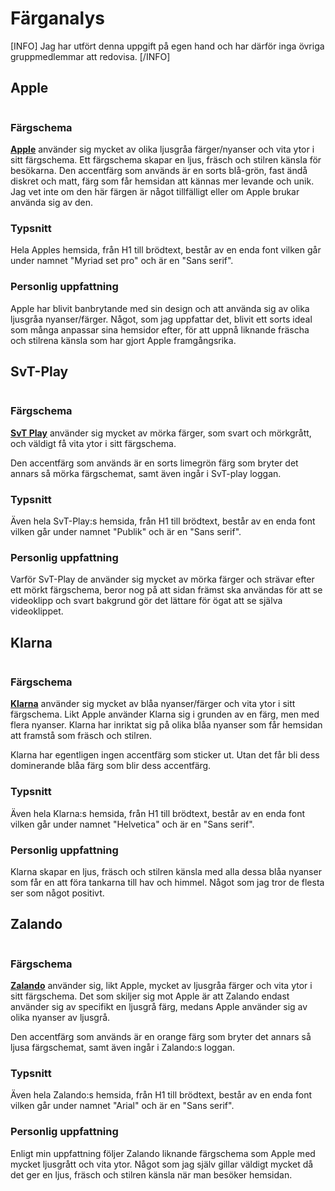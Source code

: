 # Färganalys

[INFO] Jag har utfört denna uppgift på egen hand och har därför inga övriga gruppmedlemmar att redovisa. [/INFO]

## Apple

<img src="img/apple.jpg" alt="">

### Färgschema

<div class="apple cubes">
    <div class="part1"></div>
    <div class="part2"></div>
    <div class="part3"></div>
    <div class="part4"></div>
</div>

**[Apple](http://www.apple.com/)** använder sig mycket av olika ljusgråa färger/nyanser och vita ytor i sitt färgschema.
Ett färgschema skapar en ljus, fräsch och stilren känsla för besökarna.
Den accentfärg som används är en sorts blå-grön, fast ändå diskret och matt,
färg som får hemsidan att kännas mer levande och unik. Jag vet inte om den
här färgen är något tillfälligt eller om Apple brukar använda sig av den.

### Typsnitt
Hela Apples hemsida, från H1 till brödtext, består av en enda font vilken
går under namnet "Myriad set pro" och är en "Sans serif".

### Personlig uppfattning
Apple har blivit banbrytande med sin design och att använda sig av olika
ljusgråa nyanser/färger. Något, som jag uppfattar det, blivit ett sorts
ideal som många anpassar sina hemsidor efter, för att uppnå liknande fräscha
och stilrena känsla som har gjort Apple framgångsrika.


## SvT-Play

<img src="img/svt.jpg" alt="">

### Färgschema

<div class="svt cubes">
    <div class="part1"></div>
    <div class="part2"></div>
    <div class="part3"></div>
    <div class="part4"></div>
</div>

**[SvT Play](http://www.svtplay.se/)** använder sig mycket av mörka
färger, som svart och mörkgrått, och väldigt få vita ytor i sitt färgschema.

Den accentfärg som används är en sorts limegrön färg som bryter det annars så
mörka färgschemat, samt även ingår i SvT-play loggan.

### Typsnitt
Även hela SvT-Play:s hemsida, från H1 till brödtext, består av en enda font vilken
går under namnet "Publik" och är en "Sans serif".

### Personlig uppfattning
Varför SvT-Play de använder sig mycket av mörka färger och strävar efter
ett mörkt färgschema, beror nog på att sidan främst ska användas för att
se videoklipp och svart bakgrund gör det lättare för ögat att se själva
videoklippet.


## Klarna

<img src="img/klarna.jpg" alt="">

### Färgschema

<div class="klarna cubes">
    <div class="part1"></div>
    <div class="part2"></div>
    <div class="part3"></div>
    <div class="part4"></div>
</div>

**[Klarna](https://www.klarna.com/se)** använder sig mycket av blåa
nyanser/färger och vita ytor i sitt färgschema.
Likt Apple använder Klarna sig i grunden av en färg, men med flera nyanser.
Klarna har inriktat sig på olika blåa nyanser som får hemsidan att framstå
som fräsch och stilren.

Klarna har egentligen ingen accentfärg som sticker ut. Utan det får bli
dess dominerande blåa färg som blir dess accentfärg.

### Typsnitt
Även hela Klarna:s hemsida, från H1 till brödtext, består av en enda font vilken
går under namnet "Helvetica" och är en "Sans serif".

### Personlig uppfattning
Klarna skapar en ljus, fräsch och stilren känsla med alla dessa blåa nyanser
som får en att föra tankarna till hav och himmel. Något som jag tror de flesta
ser som något positivt.


## Zalando

<img src="img/zalando.jpg" alt="">

### Färgschema

<div class="zalando cubes">
    <div class="part1"></div>
    <div class="part2"></div>
    <div class="part3"></div>
</div>

**[Zalando](https://www.zalando.se/)** använder sig, likt Apple,
mycket av ljusgråa färger och vita ytor i sitt färgschema.
Det som skiljer sig mot Apple är att Zalando endast använder sig av
specifikt en ljusgrå färg, medans Apple använder sig av olika nyanser av
ljusgrå.

Den accentfärg som används är en orange färg som bryter det annars så
ljusa färgschemat, samt även ingår i Zalando:s loggan.

### Typsnitt
Även hela Zalando:s hemsida, från H1 till brödtext, består av en enda font vilken
går under namnet "Arial" och är en "Sans serif".

### Personlig uppfattning
Enligt min uppfattning följer Zalando liknande färgschema som Apple med mycket
ljusgrått och vita ytor. Något som jag själv gillar väldigt mycket då det ger
en ljus, fräsch och stilren känsla när man besöker hemsidan.

